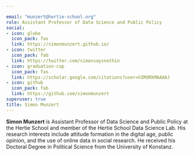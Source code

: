 ```yaml
---

email: "munzert@hertie-school.org"
role: Assistant Professor of Data Science and Public Policy
social:
- icon: globe
  icon_pack: fas
  link: https://simonmunzert.github.io/
- icon: twitter
  icon_pack: fab
  link: https://twitter.com/simonsaysnothin
- icon: graduation-cap
  icon_pack: fas
  link: https://scholar.google.com/citations?user=hIMdRkMAAAAJ
- icon: github
  icon_pack: fab
  link: https://github.com/simonmunzert
superuser: true
title: Simon Munzert
---
```


**Simon Munzert** is Assistant Professor of Data Science and Public Policy at the Hertie School and member of the Hertie School Data Science Lab. His research interests include attitude formation in the digital age, public opinion, and the use of online data in social research. He received his Doctoral Degree in Political Science from the University of Konstanz.
